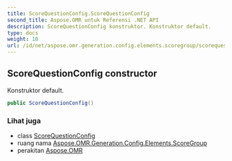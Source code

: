 ```yaml
---
title: ScoreQuestionConfig.ScoreQuestionConfig
second_title: Aspose.OMR untuk Referensi .NET API
description: ScoreQuestionConfig konstruktor. Konstruktor default.
type: docs
weight: 10
url: /id/net/aspose.omr.generation.config.elements.scoregroup/scorequestionconfig/scorequestionconfig/
---
```

## ScoreQuestionConfig constructor

Konstruktor default.

```csharp
public ScoreQuestionConfig()
```

### Lihat juga

* class [ScoreQuestionConfig](../)
* ruang nama [Aspose.OMR.Generation.Config.Elements.ScoreGroup](../../scorequestionconfig/)
* perakitan [Aspose.OMR](../../../)


